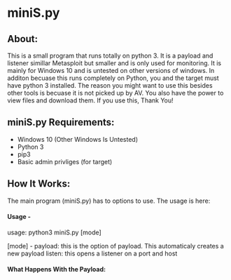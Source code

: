 # miniS.py
## **About:**
This is a small program that runs totally on python 3. It is a payload and listener simillar Metasploit but smaller and is only used for monitoring.
It is mainly for Windows 10 and is untested on other versions of windows. In additon becuase this runs completely on Python, you and the target must have python
3 installed. The reason you might want to use this besides other tools is becuase it is not picked up by AV. You also have the power to view files and download them.
If you use this, Thank You!

## **miniS.py Requirements:**
* Windows 10 (Other Windows Is Untested)
* Python 3 
* pip3
* Basic admin privliges (for target)

## **How It Works:**
The main program (miniS.py) has to options to use. The usage is here:
#### **Usage -**
usage: python3 miniS.py [mode]

[mode] -
payload: this is the option of payload. This automaticaly creates a new payload
listen: this opens a listener on a port and host

#### **What Happens With the Payload:**
